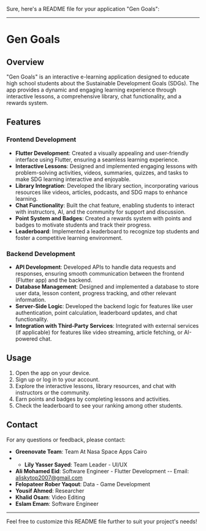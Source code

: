 Sure, here's a README file for your application "Gen Goals":

---

# Gen Goals

## Overview
"Gen Goals" is an interactive e-learning application designed to educate high school students about the Sustainable Development Goals (SDGs). The app provides a dynamic and engaging learning experience through interactive lessons, a comprehensive library, chat functionality, and a rewards system.

## Features
### Frontend Development
- **Flutter Development**: Created a visually appealing and user-friendly interface using Flutter, ensuring a seamless learning experience.
- **Interactive Lessons**: Designed and implemented engaging lessons with problem-solving activities, videos, summaries, quizzes, and tasks to make SDG learning interactive and enjoyable.
- **Library Integration**: Developed the library section, incorporating various resources like videos, articles, podcasts, and SDG maps to enhance learning.
- **Chat Functionality**: Built the chat feature, enabling students to interact with instructors, AI, and the community for support and discussion.
- **Point System and Badges**: Created a rewards system with points and badges to motivate students and track their progress.
- **Leaderboard**: Implemented a leaderboard to recognize top students and foster a competitive learning environment.

### Backend Development
- **API Development**: Developed APIs to handle data requests and responses, ensuring smooth communication between the frontend (Flutter app) and the backend.
- **Database Management**: Designed and implemented a database to store user data, lesson content, progress tracking, and other relevant information.
- **Server-Side Logic**: Developed the backend logic for features like user authentication, point calculation, leaderboard updates, and chat functionality.
- **Integration with Third-Party Services**: Integrated with external services (if applicable) for features like video streaming, article fetching, or AI-powered chat.

## Usage
1. Open the app on your device.
2. Sign up or log in to your account.
3. Explore the interactive lessons, library resources, and chat with instructors or the community.
4. Earn points and badges by completing lessons and activities.
5. Check the leaderboard to see your ranking among other students.

## Contact
For any questions or feedback, please contact:
- **Greenovate Team**: Team At Nasa Space Apps Cairo
- - **Lily Yasser Sayed**: Team Leader - UI/UX
- **Ali Mohamed Eid**: Software Engineer - Flutter Development 
-- Email: aliskytop2007@gmail.com
- **Felopateer Rober Yaqout**: Data - Game Development 
- **Yousif Ahmed**: Researcher
- **Khalid Osam**: Video Editing 
- **Eslam Emam**: Software Engineer
---

Feel free to customize this README file further to suit your project's needs!
